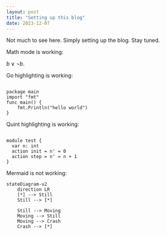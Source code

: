 ```yaml
---
layout: post
title: "Setting up this blog"
date: 2023-12-07
---
```


Not much to see here. Simply setting up the blog. Stay tuned.

Math mode is working:

$b \lor \neg b$.

Go highlighting is working:

<pre><code class="go">
package main
import "fmt"
func main() {
    fmt.Println("hello world")
}
</code></pre>

Quint highlighting is working:

<pre><code class="quint">
module test {
  var n: int
  action init = n' = 0
  action step = n' = n + 1
}
</code></pre>

Mermaid is not working:

```mermaid
stateDiagram-v2
    direction LR
    [*] --> Still
    Still --> [*]

    Still --> Moving
    Moving --> Still
    Moving --> Crash
    Crash --> [*]
```
